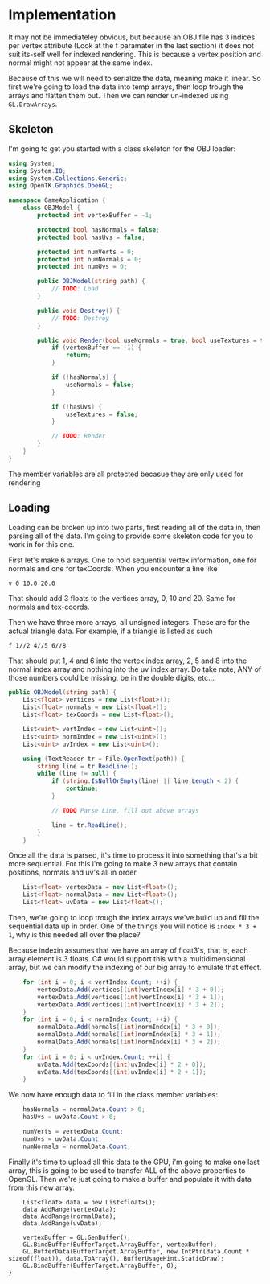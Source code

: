 # Implementation

It may not be immediateley obvious, but because an OBJ file has 3 indices per vertex attribute (Look at the f paramater in the last section) it does not suit its-self well for indexed rendering. This is because a vertex position and normal might not appear at the same index.

Because of this we will need to serialize the data, meaning make it linear. So first we're going to load the data into temp arrays, then loop trough the arrays and flatten them out. Then we can render un-indexed using ```GL.DrawArrays```.

## Skeleton
I'm going to get you started with a class skeleton for the OBJ loader:

```cs
using System;
using System.IO;
using System.Collections.Generic;
using OpenTK.Graphics.OpenGL;

namespace GameApplication {
    class OBJModel {
        protected int vertexBuffer = -1;

        protected bool hasNormals = false;
        protected bool hasUvs = false;

        protected int numVerts = 0;
        protected int numNormals = 0;
        protected int numUvs = 0;

        public OBJModel(string path) {
            // TODO: Load
        }

        public void Destroy() {
            // TODO: Destroy
        }

        public void Render(bool useNormals = true, bool useTextures = true) {
            if (vertexBuffer == -1) {
                return;
            }

            if (!hasNormals) {
                useNormals = false;
            }

            if (!hasUvs) {
                useTextures = false;
            }

            // TODO: Render
        }
    }
}
```

The member variables are all protected becasue they are only used for rendering

## Loading

Loading can be broken up into two parts, first reading all of the data in, then parsing all of the data. I'm going to provide some skeleton code for you to work in for this one.

First let's make 6 arrays. One to hold sequential vertex information, one for normals and one for texCoords. When you encounter a line like

```
v 0 10.0 20.0
```

That should add 3 floats to the vertices array, 0, 10 and 20. Same for normals and tex-coords. 

Then we have three more arrays, all unsigned integers. These are for the actual triangle data. For example, if a triangle is listed as such

```
f 1//2 4//5 6//8
```

That should put 1, 4 and 6 into the vertex index array, 2, 5 and 8 into the normal index array and nothing into the uv index array. Do take note, ANY of those numbers could be missing, be in the double digits, etc...

```cs
public OBJModel(string path) {
    List<float> vertices = new List<float>();
    List<float> normals = new List<float>();
    List<float> texCoords = new List<float>();

    List<uint> vertIndex = new List<uint>();
    List<uint> normIndex = new List<uint>();
    List<uint> uvIndex = new List<uint>();

    using (TextReader tr = File.OpenText(path)) {
        string line = tr.ReadLine();
        while (line != null) {
            if (string.IsNullOrEmpty(line) || line.Length < 2) {
                continue;
            }

            // TODO Parse Line, fill out above arrays

            line = tr.ReadLine();
        }
    }
```

Once all the data is parsed, it's time to process it into something that's a bit more sequential. For this i'm going to make 3 new arrays that contain positions, normals and uv's all in order.

```cs
    List<float> vertexData = new List<float>();
    List<float> normalData = new List<float>();
    List<float> uvData = new List<float>();
```
  
  Then, we're going to loop trough the index arrays we've build up and fill the sequential data up in order. One of the things you will notice is ```index * 3 + 1```, why is this needed all over the place? 
  
  Because indexin assumes that we have an array of float3's, that is, each array element is 3 floats. C# would support this with a multidimensional array, but we can modify the indexing of our big array to emulate that effect. 
  
```cs
    for (int i = 0; i < vertIndex.Count; ++i) {
        vertexData.Add(vertices[(int)vertIndex[i] * 3 + 0]);
        vertexData.Add(vertices[(int)vertIndex[i] * 3 + 1]);
        vertexData.Add(vertices[(int)vertIndex[i] * 3 + 2]);
    }
    for (int i = 0; i < normIndex.Count; ++i) {
        normalData.Add(normals[(int)normIndex[i] * 3 + 0]);
        normalData.Add(normals[(int)normIndex[i] * 3 + 1]);
        normalData.Add(normals[(int)normIndex[i] * 3 + 2]);
    }
    for (int i = 0; i < uvIndex.Count; ++i) {
        uvData.Add(texCoords[(int)uvIndex[i] * 2 + 0]);
        uvData.Add(texCoords[(int)uvIndex[i] * 2 + 1]);
    }
```

We now have enough data to fill in the class member variables:

```cs
    hasNormals = normalData.Count > 0;
    hasUvs = uvData.Count > 0;

    numVerts = vertexData.Count;
    numUvs = uvData.Count;
    numNormals = normalData.Count;

```

Finally it's time to upload all this data to the GPU, i'm going to make one last array, this is going to be used to transfer ALL of the above properties to OpenGL. Then we're just going to make a buffer and populate it with data from this new array.

```
    List<float> data = new List<float>();
    data.AddRange(vertexData);
    data.AddRange(normalData);
    data.AddRange(uvData);

    vertexBuffer = GL.GenBuffer();
    GL.BindBuffer(BufferTarget.ArrayBuffer, vertexBuffer);
    GL.BufferData(BufferTarget.ArrayBuffer, new IntPtr(data.Count * sizeof(float)), data.ToArray(), BufferUsageHint.StaticDraw);
    GL.BindBuffer(BufferTarget.ArrayBuffer, 0);
}
```